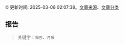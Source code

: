 :alarm_clock: 更新时间: 2025-03-06 02:07:38。[文章来源](/README.md)、[文章分类](/TAGS.md)

## 报告


> 关键字：`报告`、`月报`



